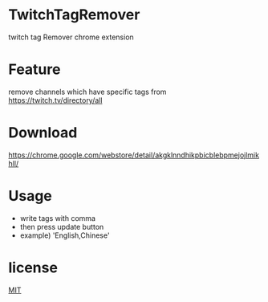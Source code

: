 # TwitchTagRemover
twitch tag Remover chrome extension

# Feature
remove channels which have specific tags from https://twitch.tv/directory/all

# Download
https://chrome.google.com/webstore/detail/akgklnndhikpbicblebpmejojlmikhll/

# Usage
- write tags with comma
- then press update button
- example) 'English,Chinese'

# license
[MIT](https://github.com/jhen0409/react-chrome-extension-boilerplate/blob/master/LICENSE)
